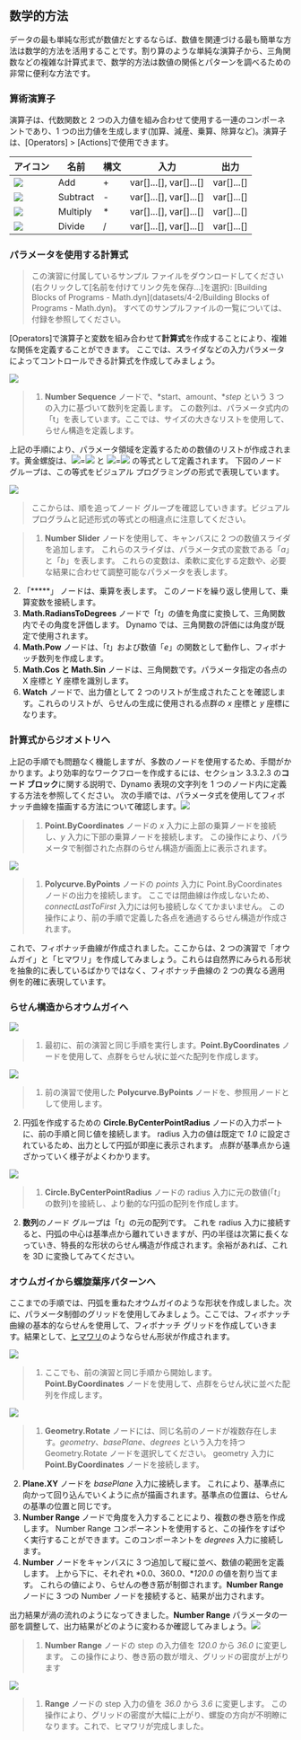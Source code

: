 

## 数学的方法

データの最も単純な形式が数値だとするならば、数値を関連づける最も簡単な方法は数学的方法を活用することです。割り算のような単純な演算子から、三角関数などの複雑な計算式まで、数学的方法は数値の関係とパターンを調べるための非常に便利な方法です。

### 算術演算子

演算子は、代数関数と 2 つの入力値を組み合わせて使用する一連のコンポーネントであり、1 つの出力値を生成します(加算、減産、乗算、除算など)。演算子は、[Operators] > [Actions]で使用できます。

|アイコン|名前|構文|入力|出力|
| -- | -- | -- | -- | -- |
|![](../images/icons/add-Large.png)|Add|+|var[]...[], var[]...[]|var[]...[]|
|![](../images/icons/sub-Large.png)|Subtract|-|var[]...[], var[]...[]|var[]...[]|
|![](../images/icons/mul-Large.png)|Multiply|*|var[]...[], var[]...[]|var[]...[]|
|![](../images/icons/div-Large.png)|Divide|/|var[]...[], var[]...[]|var[]...[]|

### パラメータを使用する計算式

> この演習に付属しているサンプル ファイルをダウンロードしてください(右クリックして[名前を付けてリンク先を保存...]を選択): [Building Blocks of Programs - Math.dyn](datasets/4-2/Building Blocks of Programs - Math.dyn)。 すべてのサンプルファイルの一覧については、付録を参照してください。

[Operators]で演算子と変数を組み合わせて**計算式**を作成することにより、複雑な関係を定義することができます。 ここでは、スライダなどの入力パラメータによってコントロールできる計算式を作成してみましょう。

![](images/4-2/4-2-5/01.png)

> 1. **Number Sequence** ノードで、*start、amount、**step* という 3 つの入力に基づいて数列を定義します。 この数列は、パラメータ式内の「t」を表しています。ここでは、サイズの大きなリストを使用して、らせん構造を定義します。

上記の手順により、パラメータ領域を定義するための数値のリストが作成されます。黄金螺旋は、![](images/4-2/4-2-5/x.gif)=![](images/4-2/4-2-5/goldenSpiral.gif) と ![](images/4-2/4-2-5/y.gif)=![](images/4-2/4-2-5/goldenSpiral2.gif) の等式として定義されます。 下図のノード グループは、この等式をビジュアル プログラミングの形式で表現しています。

![](images/4-2/4-2-5/02.png)

> ここからは、順を追ってノード グループを確認していきます。ビジュアル プログラムと記述形式の等式との相違点に注意してください。

> 1. **Number Slider** ノードを使用して、キャンバスに 2 つの数値スライダを追加します。 これらのスライダは、パラメータ式の変数である「*a*」と「*b*」を表します。 これらの変数は、柔軟に変化する定数や、必要な結果に合わせて調整可能なパラメータを表します。
2. 「*****」 ノードは、乗算を表します。 このノードを繰り返し使用して、乗算変数を接続します。
3. **Math.RadiansToDegrees** ノードで「*t*」の値を角度に変換して、三角関数内でその角度を評価します。 Dynamo では、三角関数の評価には角度が既定で使用されます。
4. **Math.Pow** ノードは、「*t*」および数値「*e*」の関数として動作し、フィボナッチ数列を作成します。
5. **Math.Cos と Math.Sin** ノードは、三角関数です。パラメータ指定の各点の X 座標と Y 座標を識別します。
6. **Watch** ノードで、出力値として 2 つのリストが生成されたことを確認します。これらのリストが、らせんの生成に使用される点群の *x* 座標と *y* 座標になります。

### 計算式からジオメトリへ

上記の手順でも問題なく機能しますが、多数のノードを使用するため、手間がかかります。より効率的なワークフローを作成するには、セクション 3.3.2.3 の**コード ブロック**に関する説明で、Dynamo 表現の文字列を 1 つのノード内に定義する方法を参照してください。 次の手順では、パラメータ式を使用してフィボナッチ曲線を描画する方法について確認します。![](images/4-2/4-2-5/03.png)

> 1. **Point.ByCoordinates** ノードの *x* 入力に上部の乗算ノードを接続し、*y* 入力に下部の乗算ノードを接続します。 この操作により、パラメータで制御された点群のらせん構造が画面上に表示されます。

![](images/4-2/4-2-5/03aaa.png)

> 1. **Polycurve.ByPoints** ノードの *points* 入力に Point.ByCoordinates ノードの出力を接続します。 ここでは閉曲線は作成しないため、*connectLastToFirst* 入力には何も接続しなくてかまいません。 この操作により、前の手順で定義した各点を通過するらせん構造が作成されます。

これで、フィボナッチ曲線が作成されました。ここからは、2 つの演習で「オウムガイ」と「ヒマワリ」を作成してみましょう。これらは自然界にみられる形状を抽象的に表しているばかりではなく、フィボナッチ曲線の 2 つの異なる適用例を的確に表現しています。

### らせん構造からオウムガイへ

![](images/4-2/4-2-5/03.png)

> 1. 最初に、前の演習と同じ手順を実行します。**Point.ByCoordinates** ノードを使用して、点群をらせん状に並べた配列を作成します。

![](images/4-2/4-2-5/03aa.png)

> 1. 前の演習で使用した **Polycurve.ByPoints** ノードを、参照用ノードとして使用します。
2. 円弧を作成するための **Circle.ByCenterPointRadius** ノードの入力ポートに、前の手順と同じ値を接続します。 radius 入力の値は既定で *1.0* に設定されているため、出力として円弧が即座に表示されます。 点群が基準点から遠ざかっていく様子がよくわかります。

![](images/4-2/4-2-5/03a.png)

> 1. **Circle.ByCenterPointRadius** ノードの radius 入力に元の数値(「*t*」の数列)を接続し、より動的な円弧の配列を作成します。
2. **数列**のノード グループは「*t*」の元の配列です。 これを radius 入力に接続すると、円弧の中心は基準点から離れていきますが、円の半径は次第に長くなっていき、特長的な形状のらせん構造が作成されます。余裕があれば、これを 3D に変換してみてください。

### オウムガイから螺旋葉序パターンへ

ここまでの手順では、円弧を重ねたオウムガイのような形状を作成しました。次に、パラメータ制御のグリッドを使用してみましょう。ここでは、フィボナッチ曲線の基本的ならせんを使用して、フィボナッチ グリッドを作成していきます。結果として、[ヒマワリ](http://ms.unimelb.edu.au/~segerman/papers/sunflower_spiral_fibonacci_metric.pdf)のようならせん形状が作成されます。

![](images/4-2/4-2-5/03.png)

> 1. ここでも、前の演習と同じ手順から開始します。**Point.ByCoordinates** ノードを使用して、点群をらせん状に並べた配列を作成します。

![](images/4-2/4-2-5/04.png)

> 1. **Geometry.Rotate** ノードには、同じ名前のノードが複数存在します。*geometry*、*basePlane*、*degrees* という入力を持つ Geometry.Rotate ノードを選択してください。 geometry 入力に **Point.ByCoordinates** ノードを接続します。
2. **Plane.XY** ノードを *basePlane* 入力に接続します。 これにより、基準点に向かって回り込んでいくように点が描画されます。基準点の位置は、らせんの基準の位置と同じです。
3. **Number Range** ノードで角度を入力することにより、複数の巻き筋を作成します。 Number Range コンポーネントを使用すると、この操作をすばやく実行することができます。このコンポーネントを *degrees* 入力に接続します。
4. **Number** ノードをキャンバスに 3 つ追加して縦に並べ、数値の範囲を定義します。 上から下に、それぞれ *0.0、360.0、**120.0* の値を割り当てます。 これらの値により、らせんの巻き筋が制御されます。**Number Range** ノードに 3 つの Number ノードを接続すると、結果が出力されます。

出力結果が渦の流れのようになってきました。**Number Range** パラメータの一部を調整して、出力結果がどのように変わるか確認してみましょう。![](images/4-2/4-2-5/05.png)

> 1. **Number Range** ノードの step の入力値を *120.0* から *36.0* に変更します。 この操作により、巻き筋の数が増え、グリッドの密度が上がります

![](images/4-2/4-2-5/06.png)

> 1. **Range** ノードの step 入力の値を *36.0* から *3.6* に変更します。 この操作により、グリッドの密度が大幅に上がり、螺旋の方向が不明瞭になります。これで、ヒマワリが完成しました。

